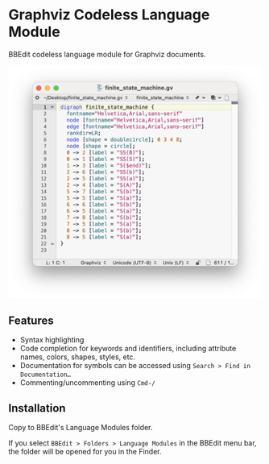 # Graphviz Codeless Language Module
BBEdit codeless language module for Graphviz documents.

![Screenshot of Graphviz file in BBEdit](finite_state_machine@2x.png)

## Features
- Syntax highlighting
- Code completion for keywords and identifiers, including attribute names, colors, shapes, styles, etc.
- Documentation for symbols can be accessed using `Search > Find in Documentation…`
- Commenting/uncommenting using `Cmd-/`

## Installation
Copy to BBEdit's Language Modules folder. 

If you select `BBEdit > Folders > Language Modules` in the BBEdit menu bar, the folder will be opened for you in the Finder.
